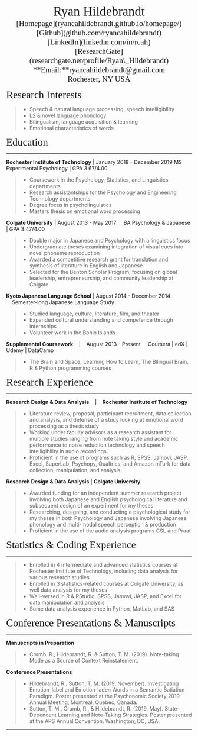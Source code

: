 <center><span style="font-family:Didot; font-size:2.5em;">Ryan Hildebrandt</span></center>
<center><span style="font-family:Didot; font-size:1.5em;">[Homepage](ryancahildebrandt.github.io/homepage/)</span></center>
<center><span style="font-family:Didot; font-size:1.5em;">[Github](github.com/ryancahildebrandt)</span></center>
<center><span style="font-family:Didot; font-size:1.5em;">[LinkedIn](linkedin.com/in/rcah)</span></center>
<center><span style="font-family:Didot; font-size:1.5em;">[ResearchGate](researchgate.net/profile/Ryan\_Hildebrandt)</span></center>
<center><span style="font-family:Didot; font-size:1.5em;">**Email:**ryancahildebrandt@gmail.com</span></center>
<center><span style="font-family:Didot; font-size:1.5em;">Rochester, NY USA
</span></center>

<span style="font-family:Didot; font-size:2em;">Research Interests</span>

> - Speech & natural language processing, speech intelligibility
> - L2 & novel language phonology
> - Bilingualism, language acquisition & learning
> - Emotional characteristics of words

<span style="font-family:Didot; font-size:2em;">Education</span>
<br />

---

**Rochester Institute of Technology**    |    January 2018 - December 2019
    MS Experimental Psychology    |    GPA 3.67/4.00

> - Coursework in the Psychology, Statistics, and Linguistics departments
> - Research assistantships for the Psychology and Engineering Technology departments
> - Degree focus in psycholinguistics
> - Masters thesis on emotional word processing

**Colgate University**    |    August 2013 - May 2017
     BA Psychology & Japanese    |    GPA 3.47/4.00

> - Double major in Japanese and Psychology with a linguistics focus
> - Undergraduate theses examining integration of visual cues into novel phoneme reproduction
> - Awarded a competitive research grant for translation and synthesis of literature in English and Japanese 
> - Selected for the Benton Scholar Program, focusing on global leadership, entrepreneurship, and community leadership at Colgate

**Kyoto Japanese Language School**    |    August 2014 - December 2014
    Semester-long Japanese Language Study

> - Studied language, culture, literature, film, and theater
> - Expanded cultural understanding and competence through internships
> - Volunteer work in the Bonin Islands

**Supplemental Coursework**    |    August 2013 - Present
    Coursera | edX | Udemy | DataCamp

> - The Brain and Space, Learning How to Learn, The Bilingual Brain, R & Python programming courses

<span style="font-family:Didot; font-size:2em;"> Research Experience</span>
<br />

---

 **Research Design & Data Analysis**    |    **Rochester Institute of Technology**

> - Literature review, proposal, participant recruitment, data collection and analysis, and defense of a study looking at emotional word processing as a thesis study
> - Working under faculty advisors as a research assistant for multiple studies ranging from note taking style and academic performance to noise reduction technology and speech intelligibility in audio recordings
> - Proficient in the use of programs such as R, SPSS, Jamovi, JASP, Excel, SuperLab, Psychopy, Qualtrics, and Amazon mTurk for data collection, manipulation, and analysis

**Research Design & Data Analysis** | **Colgate University**

> - Awarded funding for an independent summer research project involving both Japanese and English psychological literature and subsequent design of an experiment for my theses
> - Researching, designing, and conducting a psychological study for my theses in both Psychology and Japanese involving Japanese phonology and multi-modal speech perception & production
> - Proficient in the use of the audio analysis programs CSL and Praat

<span style="font-family:Didot; font-size:2em;">Statistics & Coding Experience</span>
<br />

---

> - Enrolled in 4 intermediate and advanced statistics courses at Rochester Institute of Technology, including data analysis for various research studies
> - Enrolled in 3 statistics-related courses at Colgate University, as well data analysis for my theses
> - Well-versed in R & RStudio, SPSS, Jamovi, JASP, and Excel for data manipulation and analysis
> - Some data analysis experience in Python, MatLab, and SAS

<span style="font-family:Didot; font-size:2em;">Conference Presentations & Manuscripts</span>
<br />

---

**Manuscripts in Preparation**

> - Crumb, R., Hildebrandt, R. & Sutton, T. M. (2019). Note-taking Mode as a Source of Context Reinstatement.

**Conference Presentations**

> - Hildebrandt, R., Sutton, T. M. (2019, November). Investigating Emotion-label and Emotion-laden Words in a Semantic Satiation Paradigm. Poster presented at the Psychonomic Society 2019 Annual Meeting, Montreal, Quebec, Canada.
> - Sutton, T. M., Crumb, R., & Hildebrandt, R. (2019, May). State-Dependent Learning and Note-Taking Strategies. Poster presented at the APS Annual Convention. Washington, DC, USA.

---
